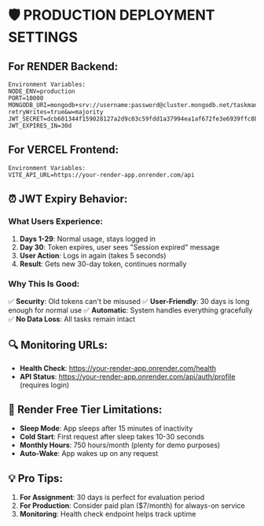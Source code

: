 # 🛡️ PRODUCTION DEPLOYMENT SETTINGS

## For RENDER Backend:
```
Environment Variables:
NODE_ENV=production
PORT=10000
MONGODB_URI=mongodb+srv://username:password@cluster.mongodb.net/taskmanager?retryWrites=true&w=majority
JWT_SECRET=dcb601344f159028127a2d9c03c59fdd1a37994ea1af672fe3e6939ffc8b7f140248abbc044890cbb67342d445d9ee3d3d1554d8d5abfd92ca3fcc4b4ce0bf281c5
JWT_EXPIRES_IN=30d
```

## For VERCEL Frontend:
```
Environment Variables:
VITE_API_URL=https://your-render-app.onrender.com/api
```

## ⏰ JWT Expiry Behavior:

### What Users Experience:
1. **Days 1-29**: Normal usage, stays logged in
2. **Day 30**: Token expires, user sees "Session expired" message
3. **User Action**: Logs in again (takes 5 seconds)
4. **Result**: Gets new 30-day token, continues normally

### Why This Is Good:
✅ **Security**: Old tokens can't be misused
✅ **User-Friendly**: 30 days is long enough for normal use
✅ **Automatic**: System handles everything gracefully
✅ **No Data Loss**: All tasks remain intact

## 🔍 Monitoring URLs:
- **Health Check**: https://your-render-app.onrender.com/health
- **API Status**: https://your-render-app.onrender.com/api/auth/profile (requires login)

## 🚨 Render Free Tier Limitations:
- **Sleep Mode**: App sleeps after 15 minutes of inactivity
- **Cold Start**: First request after sleep takes 10-30 seconds
- **Monthly Hours**: 750 hours/month (plenty for demo purposes)
- **Auto-Wake**: App wakes up on any request

## 💡 Pro Tips:
1. **For Assignment**: 30 days is perfect for evaluation period
2. **For Production**: Consider paid plan ($7/month) for always-on service
3. **Monitoring**: Health check endpoint helps track uptime
